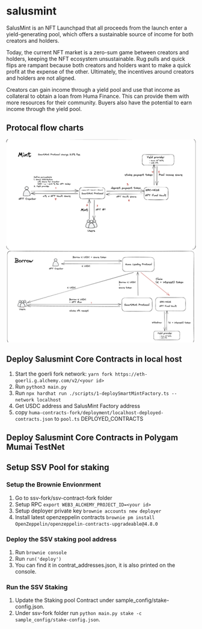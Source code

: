 # salusmint
SalusMint is an NFT Launchpad that all proceeds from the launch enter a yield-generating pool, which offers a sustainable source of income for both creators and holders.

Today, the current NFT market is a zero-sum game between creators and holders, keeping the NFT ecosystem unsustainable. Rug pulls and quick flips are rampant because both creators and holders want to make a quick profit at the expense of the other. Ultimately, the incentives around creators and holders are not aligned.

Creators can gain income through a yield pool and use that income as collateral to obtain a loan from Huma Finance. This can provide them with more resources for their community. Buyers also have the potential to earn income through the yield pool.


## Protocal flow charts

![Mint process](./images/flowcharts/Mint.png)
![Income yield process](./images/flowcharts/Stream&Borrow.png)

## Deploy Salusmint Core Contracts in local host

1. Start the goerli fork network: `yarn fork https://eth-goerli.g.alchemy.com/v2/<your id>`
2. Run `python3 main.py`
3. Run `npx hardhat run ./scripts/1-deploySmartMintFactory.ts --network localhost`
4. Get USDC address and SalusMint Factory address
5. copy `huma-contracts-fork/deployment/localhost-deployed-contracts.json` to `pool.ts` DEPLOYED_CONTRACTS

## Deploy Salusmint Core Contracts in Polygam Mumai TestNet

## Setup SSV Pool for staking

### Setup the Brownie Envionrment

1. Go to ssv-fork/ssv-contract-fork folder
2. Setup RPC `export WEB3_ALCHEMY_PROJECT_ID=<your id>`
3. Setup deployer private key `brownie accounts new deployer`
4. Install latest openzeppelin contracts `brownie pm install OpenZeppelin/openzeppelin-contracts-upgradeable@4.8.0`

### Deploy the SSV staking pool address

1.  Run `brownie console`
2.  Run `run('deploy')`
3.  You can find it in contrat_addresses.json, it is also printed on the console.

### Run the SSV Staking

1.  Update the Staking pool Contract under sample_config/stake-config.json.
2.  Under ssv-fork folder run `python main.py stake -c sample_config/stake-config.json`.
